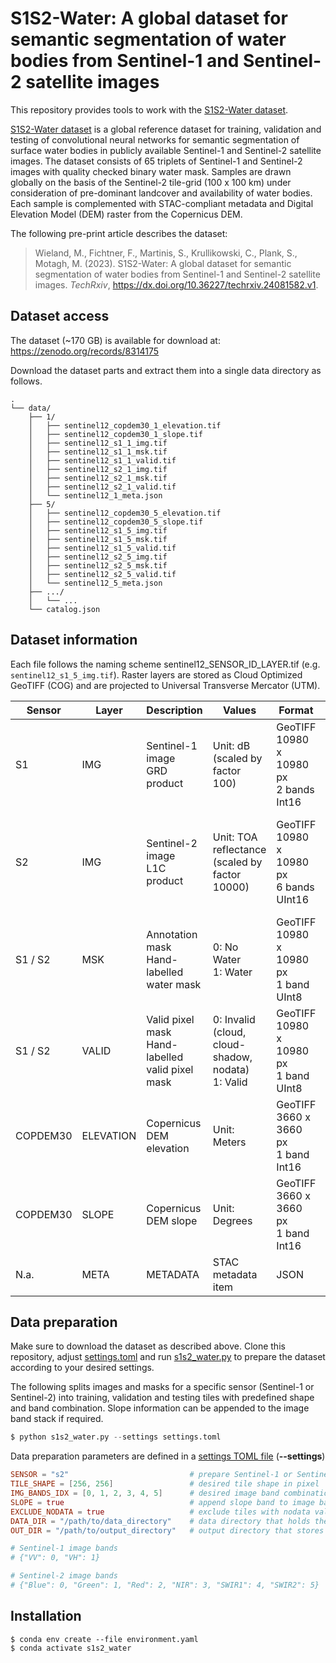 # S1S2-Water: A global dataset for semantic segmentation of water bodies from Sentinel-1 and Sentinel-2 satellite images
This repository provides tools to work with the [S1S2-Water dataset](https://zenodo.org/records/8314175).

[S1S2-Water dataset](https://zenodo.org/records/8314175) is a global reference dataset for training, validation and testing of convolutional neural networks for semantic segmentation of surface water bodies in publicly available Sentinel-1 and Sentinel-2 satellite images. The dataset consists of 65 triplets of Sentinel-1 and Sentinel-2 images with quality checked binary water mask. Samples are drawn globally on the basis of the Sentinel-2 tile-grid (100 x 100 km) under consideration of pre-dominant landcover and availability of water bodies. Each sample is complemented with STAC-compliant metadata and Digital Elevation Model (DEM) raster from the Copernicus DEM.

The following pre-print article describes the dataset:

> Wieland, M., Fichtner, F., Martinis, S., Krullikowski, C., Plank, S., Motagh, M. (2023). S1S2-Water: A global dataset for semantic segmentation of water bodies from Sentinel-1 and Sentinel-2 satellite images. *TechRxiv*, https://dx.doi.org/10.36227/techrxiv.24081582.v1.

## Dataset access
The dataset (~170 GB) is available for download at: https://zenodo.org/records/8314175

Download the dataset parts and extract them into a single data directory as follows.

```
.
└── data/
    ├── 1/
    │   ├── sentinel12_copdem30_1_elevation.tif
    │   ├── sentinel12_copdem30_1_slope.tif
    │   ├── sentinel12_s1_1_img.tif
    │   ├── sentinel12_s1_1_msk.tif
    │   ├── sentinel12_s1_1_valid.tif
    │   ├── sentinel12_s2_1_img.tif
    │   ├── sentinel12_s2_1_msk.tif
    │   ├── sentinel12_s2_1_valid.tif
    │   └── sentinel12_1_meta.json
    ├── 5/
    │   ├── sentinel12_copdem30_5_elevation.tif
    │   ├── sentinel12_copdem30_5_slope.tif
    │   ├── sentinel12_s1_5_img.tif
    │   ├── sentinel12_s1_5_msk.tif
    │   ├── sentinel12_s1_5_valid.tif
    │   ├── sentinel12_s2_5_img.tif
    │   ├── sentinel12_s2_5_msk.tif
    │   ├── sentinel12_s2_5_valid.tif
    │   └── sentinel12_5_meta.json
    ├── .../
    │   └── ...
    └── catalog.json
```

## Dataset information
Each file follows the naming scheme sentinel12_SENSOR_ID_LAYER.tif (e.g. `sentinel12_s1_5_img.tif`). Raster layers are stored as Cloud Optimized GeoTIFF (COG) and are projected to Universal Transverse Mercator (UTM).

| Sensor | Layer |Description | Values | Format | Bands |
| - | - | - | - | - | - |
| S1 | IMG | Sentinel-1 image <br> GRD product | Unit: dB (scaled by factor 100) | GeoTIFF <br> 10980 x 10980 px <br> 2 bands <br> Int16 | 0: VV <br> 1: VH
| S2 | IMG | Sentinel-2 image <br> L1C product | Unit: TOA reflectance (scaled by factor 10000) | GeoTIFF <br> 10980 x 10980 px <br> 6 bands <br> UInt16 | 0: Blue <br> 1: Green <br> 2: Red <br> 3: NIR <br> 4: SWIR1 <br> 5: SWIR2
| S1 / S2 | MSK | Annotation mask <br> Hand-labelled water mask | 0: No Water <br> 1: Water | GeoTIFF <br> 10980 x 10980 px <br> 1 band <br> UInt8 | 0: Water mask
| S1 / S2 | VALID | Valid pixel mask <br> Hand-labelled valid pixel mask | 0: Invalid (cloud, cloud-shadow, nodata) <br> 1: Valid | GeoTIFF <br> 10980 x 10980 px <br> 1 band <br> UInt8 | 0: Valid mask
| COPDEM30 | ELEVATION | Copernicus DEM elevation | Unit: Meters | GeoTIFF <br> 3660 x 3660 px <br> 1 band <br> Int16 | 0: Elevation
| COPDEM30 | SLOPE | Copernicus DEM slope | Unit: Degrees | GeoTIFF <br> 3660 x 3660 px <br> 1 band <br> Int16 | 0: Slope
| N.a. | META | METADATA | STAC metadata item | JSON | N.a.

## Data preparation
Make sure to download the dataset as described above. Clone this repository, adjust [settings.toml](settings.toml) and run [s1s2_water.py](s1s2_water.py) to prepare the dataset according to your desired settings. 

The following splits images and masks for a specific sensor (Sentinel-1 or Sentinel-2) into training, validation and testing tiles with predefined shape and band combination. Slope information can be appended to the image band stack if required.

```python
$ python s1s2_water.py --settings settings.toml
```

Data preparation parameters are defined in a [settings TOML file](settings.toml) (**--settings**)

```toml
SENSOR = "s2"                           # prepare Sentinel-1 or Sentinel-2 data ["s1", "s2"]
TILE_SHAPE = [256, 256]                 # desired tile shape in pixel
IMG_BANDS_IDX = [0, 1, 2, 3, 4, 5]      # desired image band combination
SLOPE = true                            # append slope band to image bands
EXCLUDE_NODATA = true                   # exclude tiles with nodata values
DATA_DIR = "/path/to/data_directory"    # data directory that holds the original images
OUT_DIR = "/path/to/output_directory"   # output directory that stores the prepared train, val and test tiles

# Sentinel-1 image bands
# {"VV": 0, "VH": 1}

# Sentinel-2 image bands
# {"Blue": 0, "Green": 1, "Red": 2, "NIR": 3, "SWIR1": 4, "SWIR2": 5}
```

## Installation
```shell
$ conda env create --file environment.yaml
$ conda activate s1s2_water
```
